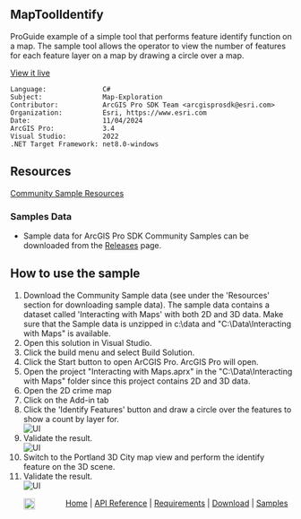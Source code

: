 ## MapToolIdentify

<!-- TODO: Write a brief abstract explaining this sample -->
ProGuide example of a simple tool that performs feature identify function on a map.  The sample tool allows the operator to view the number of features for each feature layer on a map by drawing a circle over a map.    
  


<a href="https://pro.arcgis.com/en/pro-app/sdk/" target="_blank">View it live</a>

<!-- TODO: Fill this section below with metadata about this sample-->
```
Language:              C#
Subject:               Map-Exploration
Contributor:           ArcGIS Pro SDK Team <arcgisprosdk@esri.com>
Organization:          Esri, https://www.esri.com
Date:                  11/04/2024
ArcGIS Pro:            3.4
Visual Studio:         2022
.NET Target Framework: net8.0-windows
```

## Resources

[Community Sample Resources](https://github.com/Esri/arcgis-pro-sdk-community-samples#resources)

### Samples Data

* Sample data for ArcGIS Pro SDK Community Samples can be downloaded from the [Releases](https://github.com/Esri/arcgis-pro-sdk-community-samples/releases) page.  

## How to use the sample
<!-- TODO: Explain how this sample can be used. To use images in this section, create the image file in your sample project's screenshots folder. Use relative url to link to this image using this syntax: ![My sample Image](FacePage/SampleImage.png) -->
1. Download the Community Sample data (see under the 'Resources' section for downloading sample data).  The sample data contains a dataset called 'Interacting with Maps' with both 2D and 3D data.  Make sure that the Sample data is unzipped in c:\data and "C:\Data\Interacting with Maps" is available.
2. Open this solution in Visual Studio.    
3. Click the build menu and select Build Solution.  
4. Click the Start button to open ArCGIS Pro.  ArcGIS Pro will open.  
5. Open the project "Interacting with Maps.aprx" in the "C:\Data\Interacting with Maps" folder since this project contains 2D and 3D data.  
6. Open the 2D crime map  
7. Click on the Add-in tab   
8. Click the 'Identify Features' button and draw a circle over the features to show a count by layer for.  
![UI](Screenshots/2MapTool2D.png)  
9. Validate the result.  
![UI](Screenshots/2MapTool2D-2.png)  
10. Switch to the Portland 3D City map view and perform the identify feature on the 3D scene.  
11. Validate the result.  
![UI](Screenshots/2MapTool3D.png)  
  

<!-- End -->

&nbsp;&nbsp;&nbsp;&nbsp;&nbsp;&nbsp;<img src="https://esri.github.io/arcgis-pro-sdk/images/ArcGISPro.png"  alt="ArcGIS Pro SDK for Microsoft .NET Framework" height = "20" width = "20" align="top"  >
&nbsp;&nbsp;&nbsp;&nbsp;&nbsp;&nbsp;&nbsp;&nbsp;&nbsp;&nbsp;&nbsp;&nbsp;
[Home](https://github.com/Esri/arcgis-pro-sdk/wiki) | <a href="https://pro.arcgis.com/en/pro-app/latest/sdk/api-reference" target="_blank">API Reference</a> | [Requirements](https://github.com/Esri/arcgis-pro-sdk/wiki#requirements) | [Download](https://github.com/Esri/arcgis-pro-sdk/wiki#installing-arcgis-pro-sdk-for-net) | <a href="https://github.com/esri/arcgis-pro-sdk-community-samples" target="_blank">Samples</a>
